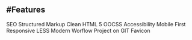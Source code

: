 #Features
-----------------------------
SEO Structured Markup
Clean HTML 5
OOCSS
Accessibility
Mobile First Responsive
LESS
Modern Worflow
Project on GIT
Favicon